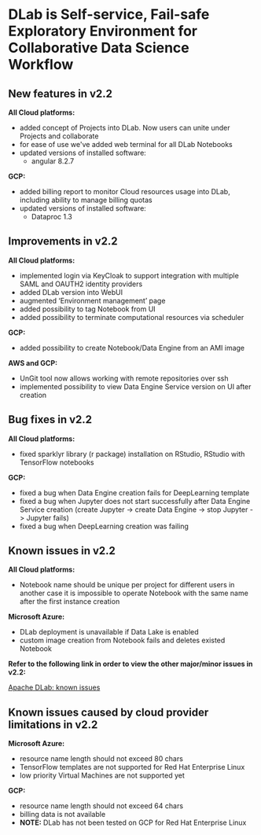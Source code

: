 # DLab is Self-service, Fail-safe Exploratory Environment for Collaborative Data Science Workflow

## New features in v2.2
**All Cloud platforms:**
- added concept of Projects into DLab. Now users can unite under Projects and collaborate
- for ease of use we've added web terminal for all DLab Notebooks
- updated versions of installed software:
	* angular 8.2.7

**GCP:**
- added billing report to monitor Cloud resources usage into DLab, including ability to manage billing quotas
- updated versions of installed software:
	* Dataproc 1.3

## Improvements in v2.2
**All Cloud platforms:**
- implemented login via KeyCloak to support integration with multiple SAML and OAUTH2 identity providers
- added DLab version into WebUI
- augmented ‘Environment management’ page
- added possibility to tag Notebook from UI
- added possibility to terminate computational resources via scheduler

**GCP:**
- added possibility to create Notebook/Data Engine from an AMI image

**AWS and GCP:**
- UnGit tool now allows working with remote repositories over ssh
- implemented possibility to view Data Engine Service version on UI after creation

## Bug fixes in v2.2
**All Cloud platforms:**
- fixed  sparklyr library (r package) installation on RStudio, RStudio with TensorFlow notebooks

**GCP:**
- fixed a bug when Data Engine creation fails for DeepLearning template
- fixed a bug when Jupyter does not start successfully after Data Engine Service creation (create Jupyter -> create Data Engine -> stop Jupyter -> Jupyter fails)
- fixed a bug when DeepLearning creation was failing

## Known issues in v2.2
**All Cloud platforms:**
- Notebook name should be unique per project for different users in another case it is impossible to operate Notebook with the same name after the first instance creation

**Microsoft Azure:**
- DLab deployment  is unavailable if Data Lake is enabled
- custom image creation from Notebook fails and deletes existed Notebook

**Refer to the following link in order to view the other major/minor issues in v2.2:**

[Apache DLab: known issues](https://issues.apache.org/jira/issues/?filter=12347602 "Apache DLab: known issues")

## Known issues caused by cloud provider limitations in v2.2
**Microsoft Azure:**
- resource name length should not exceed 80 chars
- TensorFlow templates are not supported for Red Hat Enterprise Linux
- low priority Virtual Machines are not supported yet

**GCP:**
- resource name length should not exceed 64 chars
- billing data is not available
- **NOTE:** DLab has not been tested on GCP for Red Hat Enterprise Linux

